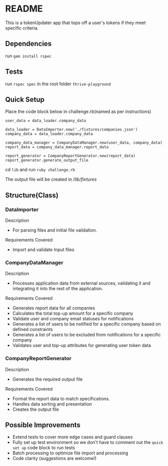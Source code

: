 # README

This is a tokenUpdater app that tops off a user's tokens if they meet specific criteria.

## Dependencies

run `gem install rspec`

## Tests

run `rspec spec` in the root folder `thrive-playground`

## Quick Setup

Place the code block below in challenge.rb(named as per instructions)

```data_loader = DataImporter.new('./fixtures/users.json')
user_data = data_loader.company_data

data_loader = DataImporter.new('./fixtures/companies.json')
company_data = data_loader.company_data

company_data_manager = CompanyDataManager.new(user_data, company_data)
report_data = company_data_manager.report_data

report_generator = CompanyReportGenerator.new(report_data)
report_generator.generate_output_file

```

cd `lib` and run `ruby challenge.rb`

The output file will be created in _/lib/fixtures_

## Structure(Class)

### DataImporter

Description

- For parsing files and initial file validation.

Requirements Covered

- Import and validate Input files

### CompanyDataManager

Description

- Processes application data from external sources, validating it and integrating it into the rest of the application.

Requirements Covered

- Generates report data for all companies
- Calculates the total top-up amount for a specific company
- Validate user and company email statuses for notifications
- Generates a list of users to be notified for a specific company based on defined constraints
- Generates a list of users to be excluded from notifications for a specific company
- Validates user and top-up attributes for generating user token data

### CompanyReportGenerator

Description

- Generates the required output file

Requirements Covered

- Format the report data to match specifications.
- Handles data sorting and presentation
- Creates the output file

## Possible Improvements

- Extend tests to cover more edge cases and guard clauses
- Fully set up test environment so we don't have to comment out the `quick set up` code block to run tests
- Batch processing to optimize file import and processing
- Code clarity (suggestions are welcome!)

